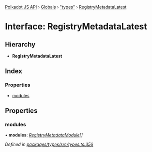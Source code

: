 [Polkadot JS API](../README.md) › [Globals](../globals.md) › ["types"](../modules/_types_.md) › [RegistryMetadataLatest](_types_.registrymetadatalatest.md)

# Interface: RegistryMetadataLatest

## Hierarchy

* **RegistryMetadataLatest**

## Index

### Properties

* [modules](_types_.registrymetadatalatest.md#modules)

## Properties

###  modules

• **modules**: *[RegistryMetadataModule](_types_.registrymetadatamodule.md)[]*

*Defined in [packages/types/src/types.ts:356](https://github.com/polkadot-js/api/blob/c576c689d/packages/types/src/types.ts#L356)*
